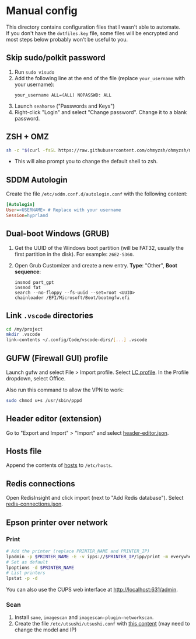 # Manual config

This directory contains configuration files that I wasn't able to automate.  
If you don't have the `dotfiles.key` file, some files will be encrypted and most steps below probably won't be useful to you.

## Skip sudo/polkit password

1. Run `sudo visudo`
2. Add the following line at the end of the file (replace `your_username` with your username):
    ```
    your_username ALL=(ALL) NOPASSWD: ALL
    ```
3. Launch `seahorse` ("Passwords and Keys")
4. Right-click "Login" and select "Change password". Change it to a blank password.

## ZSH + OMZ

```bash
sh -c "$(curl -fsSL https://raw.githubusercontent.com/ohmyzsh/ohmyzsh/master/tools/install.sh)"
```

- This will also prompt you to change the default shell to zsh.

## SDDM Autologin

Create the file `/etc/sddm.conf.d/autologin.conf` with the following content:

```ini
[Autologin]
User=<USERNAME> # Replace with your username
Session=hyprland
```

## Dual-boot Windows (GRUB)

1. Get the UUID of the Windows boot partition (will be FAT32, usually the first partition in the disk). For example: `26E2-5360`.

2. Open Grub Customizer and create a new entry. **Type**: "Other", **Boot sequence**:
    ```
    insmod part_gpt
    insmod fat
    search --no-floppy --fs-uuid --set=root <UUID>
    chainloader /EFI/Microsoft/Boot/bootmgfw.efi
    ```

## Link `.vscode` directories

```bash
cd /my/project
mkdir .vscode
link-contents ~/.config/Code/vscode-dirs/[...] .vscode
```

## GUFW (Firewall GUI) profile

Launch gufw and select File > Import profile. Select [LC.profile](LC.profile). In the Profile dropdown, select Office.

Also run this command to allow the VPN to work:

```bash
sudo chmod u+s /usr/sbin/pppd
```

## Header editor (extension)

Go to "Export and Import" > "Import" and select [header-editor.json](header-editor.json).

## Hosts file

Append the contents of [hosts](hosts) to `/etc/hosts`.

## Redis connections

Open RedisInsight and click import (next to "Add Redis database"). Select [redis-connections.json](redis-connections.json).

## Epson printer over network

### Print

```bash
# Add the printer (replace PRINTER_NAME and PRINTER_IP)
lpadmin -p $PRINTER_NAME -E -v ipps://$PRINTER_IP/ipp/print -m everywhere
# Set as default
lpoptions -d $PRINTER_NAME
# List printers
lpstat -p -d
```

You can also use the CUPS web interface at [http://localhost:631/admin](http://localhost:631/admin).

### Scan

1. Install `sane`, `imagescan` and `imagescan-plugin-networkscan`.
2. Create the file `/etc/utsushi/utsushi.conf` with [this content](utsushi.conf) (may need to change the model and IP)

